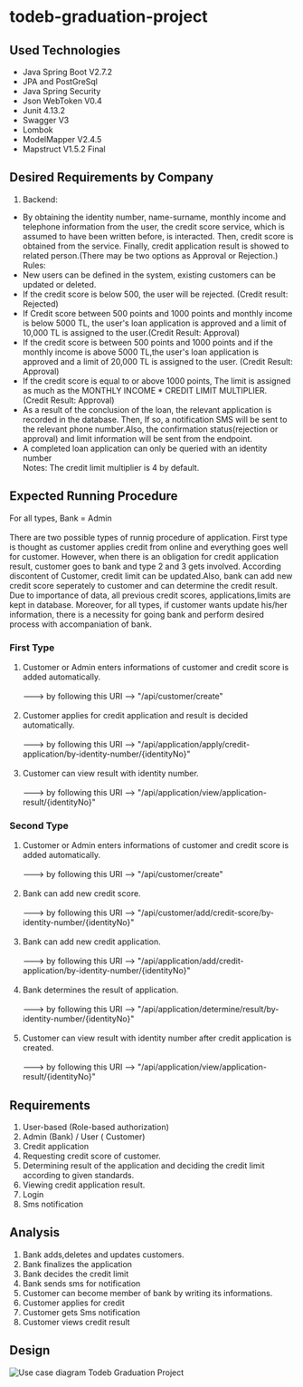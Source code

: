 # todeb-graduation-project

## Used Technologies

- Java Spring Boot V2.7.2
- JPA and PostGreSql
- Java Spring Security
- Json WebToken V0.4
- Junit 4.13.2
- Swagger V3
- Lombok
- ModelMapper V2.4.5
- Mapstruct V1.5.2 Final
## Desired Requirements by Company
1. Backend:
- By obtaining the identity number, name-surname, monthly income and telephone information from the user, the credit score service, which is assumed to have been written before, is interacted. Then, credit score is obtained from the service. Finally, credit application result is showed to related person.(There may be two options as Approval or Rejection.)
Rules:
- New users can be defined in the system, existing customers can be updated or deleted.
- If the credit score is below 500, the user will be rejected. (Credit result: Rejected)
- If Credit score between 500 points and 1000 points and monthly income is below 5000 TL, the user's loan application is approved and a limit of 10,000 TL is assigned to the user.(Credit Result: Approval)
- If the credit score is between 500 points and 1000 points and if the monthly income is above 5000 TL,the user's loan application is approved and a limit of 20,000 TL is assigned to the user. (Credit Result: Approval)
- If the credit score is equal to or above 1000 points, The limit is assigned as much as the MONTHLY INCOME * CREDIT LIMIT MULTIPLIER. (Credit Result: Approval)
- As a result of the conclusion of the loan, the relevant application is recorded in the database. Then, If so, a notification SMS will be sent to the relevant phone number.Also, the confirmation status(rejection or approval) and limit information will be sent from the endpoint.  
- A completed loan application can only be queried with an identity number  
Notes: The credit limit multiplier is 4 by default.

## Expected Running Procedure
For all types, Bank = Admin<br /><br />
  There are two possible types of runnig procedure of application. First type is thought as customer applies credit from online and everything goes well for customer. However, when there is an obligation for credit application result, customer goes to bank and type 2 and 3 gets involved. According discontent of Customer, credit limit can be updated.Also, bank can add new credit score seperately to customer and can determine the credit result. Due to importance of data, all previous credit scores, applications,limits are kept in database. Moreover, for all types, if customer wants update his/her information, there is a necessity for going bank and perform desired process with accompaniation of bank.
### First Type
1. Customer or Admin enters informations of customer and credit score is added automatically.<br /><br />
 ---> by following this URI --> "/api/customer/create"<br /><br />
2. Customer applies for credit application and result is decided automatically.<br /><br />
---> by following this URI --> "/api/application/apply/credit-application/by-identity-number/{identityNo}"<br /><br />
3. Customer can view result with identity number.<br /><br />
---> by following this URI --> "/api/application/view/application-result/{identityNo}"

### Second Type
1. Customer or Admin enters informations of customer and credit score is added automatically.<br /><br />
---> by following this URI --> "/api/customer/create"<br /><br />
2. Bank can add new credit score.<br /><br />
---> by following this URI --> "/api/customer/add/credit-score/by-identity-number/{identityNo}"<br /><br />
3. Bank can add new credit application.<br /><br />
---> by following this URI --> "/api/application/add/credit-application/by-identity-number/{identityNo}"<br /><br />
4. Bank determines the result of application.<br /><br />
---> by following this URI --> "/api/application/determine/result/by-identity-number/{identityNo}"<br /><br />
5. Customer can view result with identity number after credit application is created.<br /><br />
---> by following this URI --> "/api/application/view/application-result/{identityNo}"


## Requirements

1.	User-based (Role-based authorization)
2.	Admin (Bank) / User ( Customer)
3.	Credit application
4.  Requesting credit score of customer.
5.	Determining result of the application and deciding the credit limit according to given standards.
6.	Viewing credit application result.
7.	Login
8.	Sms notification

## Analysis

1.	Bank adds,deletes and updates customers.
2.	Bank finalizes the application
3.	Bank decides the credit limit
4.	Bank sends sms for notification
5.  Customer can become member of bank by writing its informations.
6.	Customer applies for credit
7.	Customer gets Sms notification
8.	Customer views credit result 

## Design

![Use case diagram Todeb Graduation Project](https://user-images.githubusercontent.com/84630121/184538333-c41ceb99-50a5-4c7b-9539-02a84548ebe8.png)










